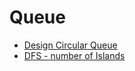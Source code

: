 # Queue

- [Design Circular Queue](https://github.com/369geofreeman/machine-learning-algorithms-and-data-structures/blob/main/Data-Structures/sequences/queue/Implement_circular_queue.py)
- [DFS - number of Islands](https://github.com/369geofreeman/machine-learning-algorithms-and-data-structures/blob/main/Data-Structures/sequences/queue/DFS_num_islands.py)

